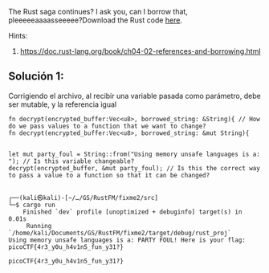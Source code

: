 The Rust saga continues? I ask you, can I borrow that, pleeeeeaaaasseeeee?Download the Rust code [here](https://challenge-files.picoctf.net/c_verbal_sleep/babfbee79718a6363826ba86300173ffde6d81577e9dd07d4130c53a7eecf6c3/fixme2.tar.gz).

Hints:
1. https://doc.rust-lang.org/book/ch04-02-references-and-borrowing.html

## Solución 1:
Corrigiendo el archivo, al recibir una variable pasada como parámetro, debe ser mutable, y la referencia igual
```
fn decrypt(encrypted_buffer:Vec<u8>, borrowed_string: &String){ // How do we pass values to a function that we want to change?
fn decrypt(encrypted_buffer:Vec<u8>, borrowed_string: &mut String){


let mut party_foul = String::from("Using memory unsafe languages is a: "); // Is this variable changeable?
decrypt(encrypted_buffer, &mut party_foul); // Is this the correct way to pass a value to a function so that it can be changed?


┌──(kali㉿kali)-[~/…/GS/RustFM/fixme2/src]
└─$ cargo run  
    Finished `dev` profile [unoptimized + debuginfo] target(s) in 0.01s
     Running `/home/kali/Documents/GS/RustFM/fixme2/target/debug/rust_proj`
Using memory unsafe languages is a: PARTY FOUL! Here is your flag: picoCTF{4r3_y0u_h4v1n5_fun_y31?}

picoCTF{4r3_y0u_h4v1n5_fun_y31?}

```